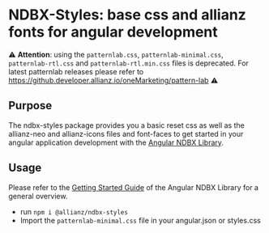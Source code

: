 # NDBX-Styles: base css and allianz fonts for angular development
⚠️ 
**Attention**: using the `patternlab.css`, `patternlab-minimal.css`, `patternlab-rtl.css` and `patternlab-rtl.min.css` files is deprecated. For latest patternlab releases please refer to https://github.developer.allianz.io/oneMarketing/pattern-lab ️️️⚠️

## Purpose
The ndbx-styles package provides you a basic reset css as well as the allianz-neo and allianz-icons files and font-faces to get started in your angular application development with the [Angular NDBX Library](https://github.developer.allianz.io/ilt/ngx-ndbx).

## Usage
Please refer to the [Getting Started Guide](https://api-test.allianz.com/ngx-ndbx-dev/my-viewer/guides/getting-started) of the Angular NDBX Library for a general overview.

* run `npm i @allianz/ndbx-styles`
* Import the `patternlab-minimal.css` file in your angular.json or styles.css

